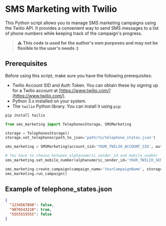 # SMS Marketing with Twilio

This Python script allows you to manage SMS marketing campaigns using the Twilio API. It provides a convenient way to send SMS messages to a list of phone numbers while keeping track of the campaign's progress.

> :warning: **This code is used for the author's own purposes and may not be flexible to the user's needs :)**

## Prerequisites

Before using this script, make sure you have the following prerequisites:

- Twilio Account SID and Auth Token. You can obtain these by signing up for a Twilio account at [https://www.twilio.com/](https://www.twilio.com/).
- Python 3.x installed on your system.
- The `twilio` Python library. You can install it using `pip`:

```bash
pip install twilio
```

```python
from sms_marketing import TelephonesStorage, SMSMarketing

storage = TelephonesStorage()
storage.set_telephones(path_to_json='path/to/telephone_states.json')

sms_marketing = SMSMarketing(account_sid='YOUR_TWILIO_ACCOUNT_SID', auth_token='YOUR_TWILIO_AUTH_TOKEN')

# You have to choose between alphanumeric_sender_id and mobile_number
sms_marketing.set_mobile_number(alphanumeric_sender_id='YOUR_TWILIO_SENDER_ID', mobile_number='YOUR_TWILIO_MOBILE_NUMBER')

sms_marketing.create_campaign(campaign_name='YourCampaignName', storage=storage, sms_body='Your SMS message body')
sms_marketing.run_campaign()
```

## Example of telephone_states.json

```json
{
  "1234567890": false,
  "9876543210": true,
  "5555555555": false
}
```
